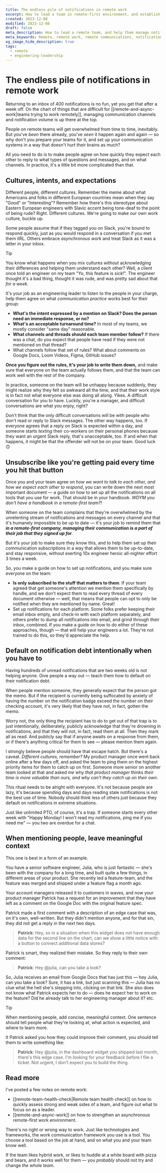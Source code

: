 ```yaml
---
title: The endless pile of notifications in remote work
excerpt: How to lead a team in remote-first environment, and establish the communication systems and standards so that your team moves quickly, and people are healthy and happy and don't get routinely overwhelmed with notifications.
created: 2023-12-08
modified: 2023-12-08
draft: false
meta_description: How to lead a remote team, and help them manage notifications and mentions across Slack, Google Docs, Figma, and all the tools they are using.
meta_keywords: Remote, remote work, remote communications, notifications
og_image_hide_description: true
tags:
  - remote
  - engineering-leadership
---
```


# The endless pile of notifications in remote work

Returning to an inbox of 400 notifications is no fun, yet you get that after a week off. On the chart of things that are difficult for [[remote-and-async-work|teams trying to work remotely]], managing communication channels and notification volume is up there at the top.

People on remote teams will get overwhelmed from time to time, inevitably. But you've _been_ there already, you've _seen_ it happen again and again — so why don't you prepare your teams for it, and set up your communication systems in a way that doesn't hurt their brains as much?

All you need to do is to make people agree on how quickly they expect each other to reply to what types of questions and messages, and on what channels. In practice, it's a little bit more complicated than that.

## Cultures, intents, and expectations

Different people, different cultures. Remember the meme about what Americans and folks in different European countries mean when they say "Good" or "Interesting"? Remember how there's this stereotype about Eastern European engineers with Slavic accent being tone-deaf to the point of being rude? Right. Different cultures. We're going to make our own work culture, buckle up.

Some people assume that if they tagged you on Slack, you're bound to respond quickly, just as you would respond in a conversation if you met them iIRL. Others embrace _asynchronous work_ and treat Slack as it was a letter in your inbox.

> [!tip]
> You know what happens when you mix cultures without acknowledging their differences and helping them understand each other? Well, a client once told an engineer on my team "Yo, this feature is _sick_!". The engineer thought it's a bad thing, thought it was rude, and was pretty sad about that _for a week_.


It's your job as an engineering leader to listen to the people in your charge, help them agree on what *communication practice* works best for their group:
- **What's the intent expressed by a mention on Slack? Does the person need an immediate response, or no?**
- **What's an acceptable turnaround time?** In most of my teams, we mostly consider "same day" reasonable.
- **What channels and threads should each team member follow?** If there was a chat, do you expect that people have read if they were not mentioned on that thread?
- What channels follow that set of rules? What about comments on Google Docs, Loom Videos, Figma, GitHub issues?

**Once you figure out the rules, it's your job to write them down,** and make sure that everyone on the team actually follows them, and that the team can work well with the rest of the company.

In practice, someone on the team will be unhappy because suddenly, they might realize why they felt so awkward all the time, and that their work style is in fact not what everyone else was doing all along. Yikes. A difficult conversation for you to have. Luckily, you're a manager, and difficult conversations are what you enjoy, right?

Don't think that the only difficult conversations will be with people who don't read or reply to Slack messages. The other way happens, too. If everyone agrees that a reply on Slack is expected within a day, and someone starts _texting_ their co-workers on their personal phones because they want an urgent Slack reply, that's unacceptable, too. If and when that happens, it might be that the offender will not be on your team. Good luck 🙃

## Unsubscribe like you're getting paid every time you hit that button

Once you and your team agree on _how we want to talk to each other, and how we expect each other to respond_, you can write down the next most important document — a guide on how to set up all the notifications on all tools that you use for work. That should be in your handbook. *WDYM you don't have a handbook in a remote-first team?!*

When someone on the team complains that they're overwhelmed by the unrelenting stream of notifications and messages on every channel and that it's humanely impossible to be up to date — it's your job to remind them that _**in a remote-first company, managing their communication is a part of their job that they signed up for**._

But it's your job to make sure they know this, and to help them set up their communication subscriptions in a way that allows them to be up-to-date, and stay responsive, without exerting 10x engineer heroic all-nighter effort 3 times a week.

So, you make a guide on how to set up notifications, and you make sure everyone on the team:
- **Is only subscribed to the stuff that matters to them**. If your team agreed that get someone's attention we mention them specifically by handle, and we don't expect them to read every thread of every document otherwise — well, that means that people can opt to only be notified when they are mentioned by name. Great!
- Set up notifications for each platform. Some folks prefer keeping their email inbox empty, and check-in with each platform separately, and others prefer to dump all notifications into email, and grind through their inbox, combined. If you make a guide on how to do either of these approaches, though — that will help your engineers a lot. They're not trained to do this, so they'd appreciate the help.

## Default on notification debt intentionally when you have to

Having hundreds of unread notifications that are two weeks old is not helping anyone. Give people a way out — teach them how to default on their notification debt.

When people mention someone, they generally expect that the person got the memo. But if the recipient is currently being suffocated by anxiety of having the number on the notification badge exceed the number on their checking account, it's very likely that they have not, in fact, gotten the memo.

Worry not, the only thing the recipient has to do to get out of that trap is to just intentionally, deliberately, publicly acknowledge that they're drowning in notifications, and that they will not, in fact, read them at all. Then they mark all as read. And publicly say that if anyone awaits on a response from them, or if there's anything critical for them to see — please mention them again.

I strongly believe people should have that escape hatch. But there's a caveat. *Different cultures, remember?* My product manager once went back online after a few days off, and asked the team to ping them on the highest priority items for them to catch up on first. Someone more senior on another team looked at that and asked _me_ why _that product manager_ thinks _their time is more valuable than ours, and why can't they catch up on their own_.

This ritual needs to be alright with everyone. It's not because people are lazy, it's because spending days and days reading stale notifications is not the best use of time. Nobody should think less of others just because they default on notifications in extreme situations.

Just like unlimited PTO, of course, it's a trap. If someone starts every other week with "Happy Monday! I won't read my notifications, ping me if you need me" — you two are overdue for a chat.


## When mentioning people, leave meaningful context

This one is best in a form of an example.

You have a senior software engineer, Julia, who is just fantastic — she's been with the company for a long time, and built quite a few things, in different areas of your product. She recently led a feature-team, and the feature was merged and shipped under a feature flag a month ago.

Your account managers released it to customers in waves, and now your product manager Patrick has a request for an improvement that they have left as a comment on the Google Doc with the original feature spec.

Patrick made a first comment with a description of an edge case that was, on it's own, well-written. But they didn't mention anyone, and for that sin, they did not get a reply in the next two days.

> **Patrick**: Hey, so in a situation when this widget does not have enough data for the second line on the chart, can we show a little notice with a button to connect additional data stores?

Patrick is smart, they realized their mistake. So they reply to their own comment:
> **Patrick**: Hey @julia, can you take a look?

So, Julia receives an email from Google Docs that has just this — hey Julia, can you take a look? Sure, it has a link, but just scanning this — Julia has no clue what the hell she's stepping into, clicking on that link. She also does not know what Patrick expects her to do — does he expect her to work on the feature? Did he already talk to her engineering manager about it? etc.

> [!tip]
> When mentioning people, add concise, meaningful context. One sentence should tell people what they're looking at, what action is expected, and where to learn more.

It Patrick asked you how they could improve their comment, you should tell them to write something like:

> **Patrick**: Hey @julia, in the dashboard widget you shipped last month, there's this edge case. I'm looking for your feedback before I file a ticket. Not urgent, I don't expect you to build the thing.



## Read more

I've posted a few notes on remote work:
- [[remote-team-health-check|Remote team health check]] on how to quickly assess strong and weak sides of a team, and figure out what to focus on as a leader.
- [[remote-and-async-work]] on how to strengthen an asynchronous remote-first work environment.

There's no right or wrong way to work. Just like technologies and frameworks, the work communication framework you use is a tool. You choose a tool based on the job at hand, and on what you and your team know well.

If the team likes hybrid work, or likes to huddle at a white board with pizza and bears, and it works well for them — you _probably_ should not try and change _the whole team_.
